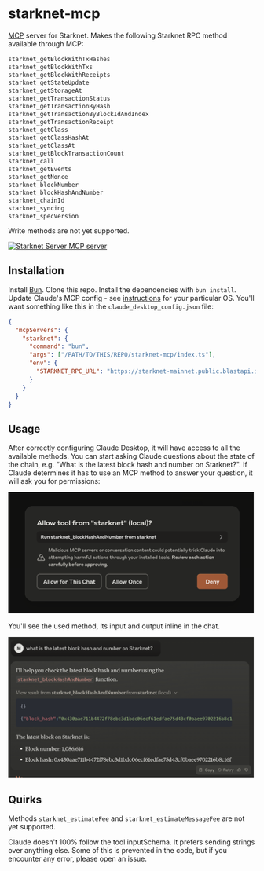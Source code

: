 # starknet-mcp

[MCP](https://modelcontextprotocol.io) server for Starknet. Makes the following Starknet RPC method available through MCP:

```text
starknet_getBlockWithTxHashes
starknet_getBlockWithTxs
starknet_getBlockWithReceipts
starknet_getStateUpdate
starknet_getStorageAt
starknet_getTransactionStatus
starknet_getTransactionByHash
starknet_getTransactionByBlockIdAndIndex
starknet_getTransactionReceipt
starknet_getClass
starknet_getClassHashAt
starknet_getClassAt
starknet_getBlockTransactionCount
starknet_call
starknet_getEvents
starknet_getNonce
starknet_blockNumber
starknet_blockHashAndNumber
starknet_chainId
starknet_syncing
starknet_specVersion
```

Write methods are not yet supported.

<a href="https://glama.ai/mcp/servers/kfj96s92mg"><img width="380" height="200" src="https://glama.ai/mcp/servers/kfj96s92mg/badge" alt="Starknet Server MCP server" /></a>

## Installation

Install [Bun](https://bun.sh/). Clone this repo. Install the dependencies with `bun install`. Update Claude's MCP config - see [instructions](https://modelcontextprotocol.io/quickstart/user) for your particular OS. You'll want something like this in the `claude_desktop_config.json` file:

```json
{
  "mcpServers": {
    "starknet": {
      "command": "bun",
      "args": ["/PATH/TO/THIS/REPO/starknet-mcp/index.ts"],
      "env": {
        "STARKNET_RPC_URL": "https://starknet-mainnet.public.blastapi.io/rpc/v0_7"
      }
    }
  }
}
```

## Usage

After correctly configuring Claude Desktop, it will have access to all the available methods. You can start asking Claude questions about the state of the chain, e.g. "What is the latest block hash and number on Starknet?". If Claude determines it has to use an MCP method to answer your question, it will ask you for permissions:

<img src="./assets/claude-permissions-request.png" width="500" alt="Claude asking for MCP permissions">

You'll see the used method, its input and output inline in the chat.

<img src="./assets/claude-response-using-starknet-mcp.png" width="500" alt="Claude showing output after using starknet-mcp">

## Quirks

Methods `starknet_estimateFee` and `starknet_estimateMessageFee` are not yet supported.

Claude doesn't 100% follow the tool inputSchema. It prefers sending strings over anything else. Some of this is prevented in the code, but if you encounter any error, please open an issue.
